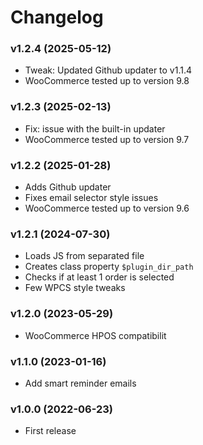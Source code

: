 # Changelog

### v1.2.4 (2025-05-12)

- Tweak: Updated Github updater to v1.1.4
- WooCommerce tested up to version 9.8

### v1.2.3 (2025-02-13)

- Fix: issue with the built-in updater
- WooCommerce tested up to version 9.7
  
### v1.2.2 (2025-01-28)

- Adds Github updater
- Fixes email selector style issues
- WooCommerce tested up to version 9.6

### v1.2.1 (2024-07-30)

- Loads JS from separated file
- Creates class property `$plugin_dir_path`
- Checks if at least 1 order is selected
- Few WPCS style tweaks
  
### v1.2.0 (2023-05-29)

- WooCommerce HPOS compatibilit

### v1.1.0 (2023-01-16)

- Add smart reminder emails

### v1.0.0 (2022-06-23)

- First release
